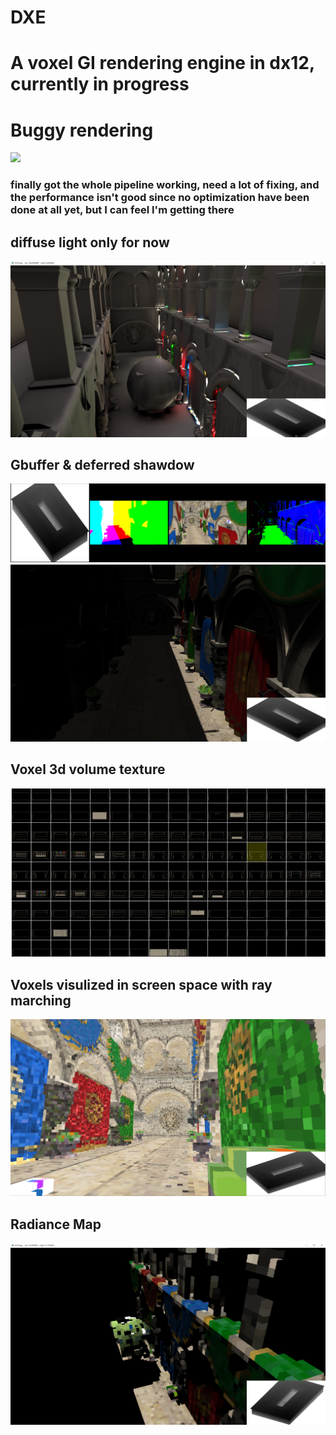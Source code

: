 # DXE
# A voxel GI rendering engine in dx12, currently in progress

# Buggy rendering
![](sc/vxbuggy1.PNG)
### finally got the whole pipeline working, need a lot of fixing, and the performance isn't good since no optimization have been done at all yet, but I can feel I'm getting there

## diffuse light only for now
![](sc/diff.PNG)

## Gbuffer & deferred shawdow 
![](sc/gb.PNG)
![](sc/sm.PNG)

## Voxel 3d volume texture
![](sc/voxeltex.PNG)

## Voxels visulized in screen space with ray marching
![](sc/svoxel.PNG)

## Radiance Map
![](sc/radiance.PNG)



